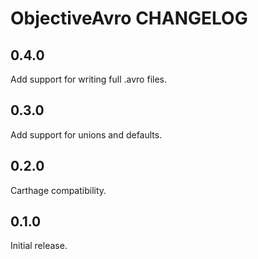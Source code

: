 # ObjectiveAvro CHANGELOG

## 0.4.0

Add support for writing full .avro files.

## 0.3.0

Add support for unions and defaults.

## 0.2.0

Carthage compatibility.

## 0.1.0

Initial release.
